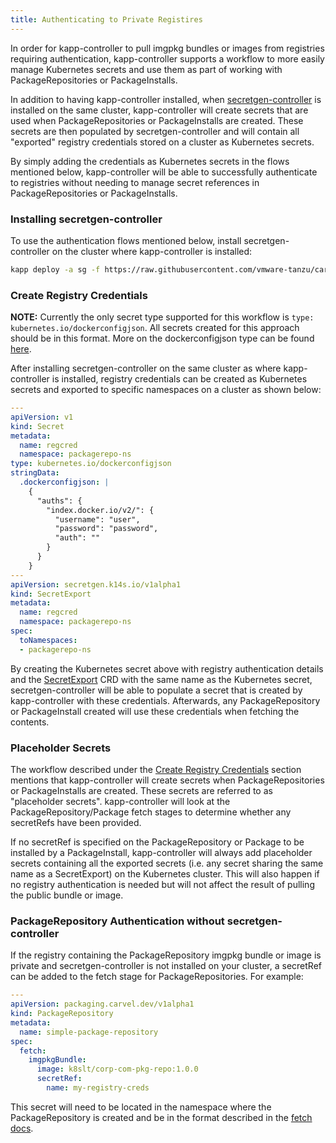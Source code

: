```yaml
---
title: Authenticating to Private Registires
---
```


In order for kapp-controller to pull imgpkg bundles or images from registries requiring authentication, 
kapp-controller supports a workflow to more easily manage Kubernetes secrets and use them as part of working 
with PackageRepositories or PackageInstalls. 

In addition to having kapp-controller installed, when [secretgen-controller](https://github.com/vmware-tanzu/carvel-secretgen-controller) 
is installed on the same cluster, kapp-controller will create secrets that are used when PackageRepositories or 
PackageInstalls are created. These secrets are then populated by secretgen-controller and will contain all "exported" 
registry credentials stored on a cluster as Kubernetes secrets. 

By simply adding the credentials as Kubernetes secrets in the flows mentioned below, kapp-controller will be able 
to successfully authenticate to registries without needing to manage secret references in PackageRepositories 
or PackageInstalls.

### Installing secretgen-controller

To use the authentication flows mentioned below, install secretgen-controller on the cluster where kapp-controller is installed:

```bash
kapp deploy -a sg -f https://raw.githubusercontent.com/vmware-tanzu/carvel-secretgen-controller/develop/alpha-releases/0.4.0-alpha.1.yml
```

### Create Registry Credentials

**NOTE:** Currently the only secret type supported for this workflow is `type: kubernetes.io/dockerconfigjson`. All 
secrets created for this approach should be in this format. More on the dockerconfigjson type can be found [here](https://kubernetes.io/docs/tasks/configure-pod-container/pull-image-private-registry/#registry-secret-existing-credentials).

After installing secretgen-controller on the same cluster as where kapp-controller is installed, registry 
credentials can be created as Kubernetes secrets and exported to specific namespaces on a cluster as shown below:

```yaml
---
apiVersion: v1
kind: Secret
metadata:
  name: regcred
  namespace: packagerepo-ns
type: kubernetes.io/dockerconfigjson
stringData:
  .dockerconfigjson: |
    {
      "auths": {
        "index.docker.io/v2/": {
          "username": "user",
          "password": "password",
          "auth": ""
        }
      }
    }
---
apiVersion: secretgen.k14s.io/v1alpha1
kind: SecretExport
metadata:
  name: regcred
  namespace: packagerepo-ns
spec:
  toNamespaces:
  - packagerepo-ns
```

By creating the Kubernetes secret above with registry authentication details and the [SecretExport](https://github.com/vmware-tanzu/carvel-secretgen-controller/blob/develop/docs/secret-export.md#secretexport-and-secretrequest) CRD with the 
same name as the Kubernetes secret, secretgen-controller will be able to populate a secret that is created 
by kapp-controller with these credentials. Afterwards, any PackageRepository or PackageInstall created will 
use these credentials when fetching the contents.

### Placeholder Secrets

The workflow described under the [Create Registry Credentials](#create-registry-credentials) section mentions 
that kapp-controller will create secrets when PackageRepositories or PackageInstalls are created. These secrets 
are referred to as "placeholder secrets". kapp-controller will look at the PackageRepository/Package fetch 
stages to determine whether any secretRefs have been provided. 

If no secretRef is specified on the PackageRepository or Package to be installed by a PackageInstall, kapp-controller 
will always add placeholder secrets containing all the exported secrets (i.e. any secret sharing the same name as a SecretExport) 
on the Kubernetes cluster. This will also happen if no registry authentication is needed but will not affect the result of 
pulling the public bundle or image.

### PackageRepository Authentication without secretgen-controller

If the registry containing the PackageRepository imgpkg bundle or image 
is private and secretgen-controller is not installed on your cluster, a 
secretRef can be added to the fetch stage for PackageRepositories. For example:

```yaml
---
apiVersion: packaging.carvel.dev/v1alpha1
kind: PackageRepository
metadata:
  name: simple-package-repository
spec:
  fetch:
    imgpkgBundle:
      image: k8slt/corp-com-pkg-repo:1.0.0
      secretRef:
        name: my-registry-creds
```

This secret will need to be located in the namespace where the PackageRepository
is created and be in the format described in the [fetch docs](config.md#image-authentication).